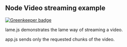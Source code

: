 ## Node Video streaming example

[![Greenkeeper badge](https://badges.greenkeeper.io/jerilseb/node-video-stream.svg)](https://greenkeeper.io/)

lame.js demonstrates the lame way of streaming a video. 

app.js sends only the requested chunks of the video.

